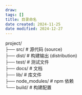 ```yaml
---
draw:
tags: []
title: 目录命名
date created: 2024-11-25
date modified: 2024-12-27
---
```


project/  
├── src/ # 源代码 (source)  
├── dist/ # 构建输出 (distribution)  
├── test/ # 测试文件  
├── docs/ # 文档  
├── lib/ # 库文件  
├── node_modules/ # npm 依赖  
└── build/ # 构建配置
